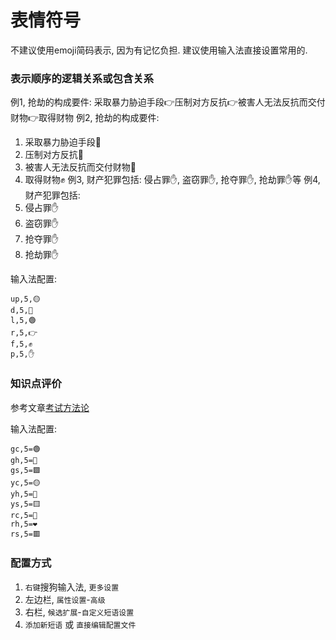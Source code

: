 # 表情符号

不建议使用emoji简码表示, 因为有记忆负担. 建议使用输入法直接设置常用的.

### 表示顺序的逻辑关系或包含关系
例1, 抢劫的构成要件: 采取暴力胁迫手段👉压制对方反抗👉被害人无法反抗而交付财物👉取得财物
例2, 抢劫的构成要件:
1. 采取暴力胁迫手段🔴
2. 压制对方反抗🔴
3. 被害人无法反抗而交付财物🔴
4. 取得财物✊
例3, 财产犯罪包括: 侵占罪✋, 盗窃罪✋, 抢夺罪✋, 抢劫罪✋等
例4, 财产犯罪包括:
1. 侵占罪✋
2. 盗窃罪✋
3. 抢夺罪✋
4. 抢劫罪✋

输入法配置:
```
up,5,🟡
d,5,🔴
l,5,🟢
r,5,👉
f,5,✊
p,5,✋
```


### 知识点评价
参考文章[考试方法论](/考试方法论/)

输入法配置:

```
gc,5=🟢
gh,5=💚
gs,5=🟩
yc,5=🟡
yh,5=💛
ys,5=🟨
rc,5=🔴
rh,5=❤️
rs,5=🟥
```



### 配置方式
1. `右键`搜狗输入法, `更多设置`
2. 左边栏, `属性设置`-`高级`
3. 右栏, `候选扩展`-`自定义短语设置`
4. `添加新短语` 或 `直接编辑配置文件`





